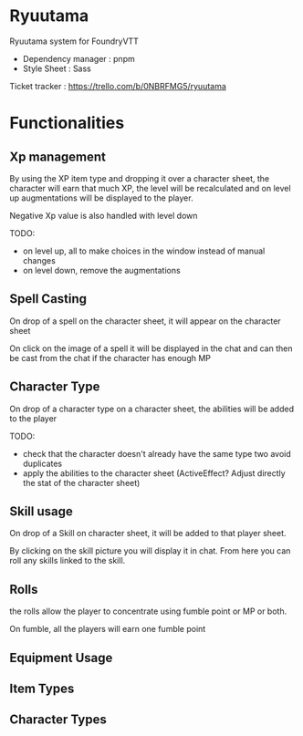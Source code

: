 # Ryuutama

Ryuutama system for FoundryVTT

- Dependency manager : pnpm
- Style Sheet : Sass

Ticket tracker : https://trello.com/b/0NBRFMG5/ryuutama

# Functionalities

## Xp management

By using the XP item type and dropping it over a character sheet, the character will earn that much XP, the level will be recalculated and on level up augmentations will be displayed to the player.

Negative Xp value is also handled with level down

TODO:

- on level up, all to make choices in the window instead of manual changes
- on level down, remove the augmentations

## Spell Casting

On drop of a spell on the character sheet, it will appear on the character sheet

On click on the image of a spell it will be displayed in the chat and can then be cast from the chat if the character has enough MP

## Character Type

On drop of a character type on a character sheet, the abilities will be added to the player

TODO:

- check that the character doesn't already have the same type two avoid duplicates
- apply the abilities to the character sheet (ActiveEffect? Adjust directly the stat of the character sheet)

## Skill usage

On drop of a Skill on character sheet, it will be added to that player sheet.

By clicking on the skill picture you will display it in chat. From here you can roll any skills linked to the skill.

## Rolls

the rolls allow the player to concentrate using fumble point or MP or both.

On fumble, all the players will earn one fumble point

## Equipment Usage

## Item Types

## Character Types
